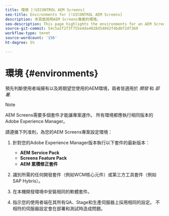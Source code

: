 ```yaml
---
title: 環境 [!UICONTROL AEM Screens]
seo-title: Environments for [!UICONTROL AEM Screens]
description: 本頁面說明AEM Screens專案的環境。
seo-description: This page highlights the environments for an AEM Screens project.
source-git-commit: 54c5a2f2f3f755e4da4028d54042f4bd8f2df369
workflow-type: tm+mt
source-wordcount: '156'
ht-degree: 5%

---
```



# 環境 {#environments}

預先判斷使用者端擁有以及將期望您使用的AEM環境，兩者皆適用於 *開發* 和 *部署*.

>[!NOTE]
>
>AEM Screens需要多個套件才能讓專案運作。 所有環境都應執行相同版本的Adobe Experience Manager。

請遵循下列准則，為您的AEM Screens專案設定環境：

1. 針對您的Adobe Experience Manager版本執行以下套件的最新版本：

   * **AEM Service Pack**
   * **Screens Feature Pack**
   * **AEM 累積修正套件**

1. 識別所需的任何開發套件（例如WCM核心元件）或第三方工具套件（例如SAP Hybris）。

1. 在本機開發環境中安裝相同的軟體套件。

1. 指示您的使用者端在其所有QA、Stage和生產伺服器上採用相同的設定。 不相符的伺服器設定會在部署和測試時造成問題。
